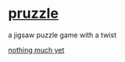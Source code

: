 
# [pruzzle][play]

a jigsaw puzzle game with a twist

[nothing much yet][play]

[play]: http://1j01.github.io/pruzzle/
